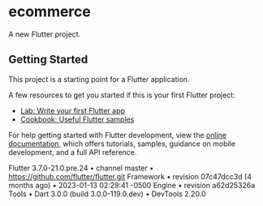 # ecommerce

A new Flutter project.

## Getting Started

This project is a starting point for a Flutter application.

A few resources to get you started if this is your first Flutter project:

- [Lab: Write your first Flutter app](https://docs.flutter.dev/get-started/codelab)
- [Cookbook: Useful Flutter samples](https://docs.flutter.dev/cookbook)

For help getting started with Flutter development, view the
[online documentation](https://docs.flutter.dev/), which offers tutorials,
samples, guidance on mobile development, and a full API reference.


Flutter 3.7.0-21.0.pre.24 • channel master • https://github.com/flutter/flutter.git
Framework • revision 07c47dcc3d (4 months ago) • 2023-01-13 02:29:41 -0500
Engine • revision a62d25326a
Tools • Dart 3.0.0 (build 3.0.0-119.0.dev) • DevTools 2.20.0
